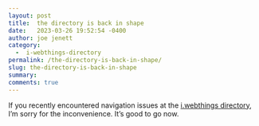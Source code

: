 ```yaml
---
layout: post
title:  the directory is back in shape
date:   2023-03-26 19:52:54 -0400
author: joe jenett
category:
  -  i-webthings-directory
permalink: /the-directory-is-back-in-shape/
slug: the-directory-is-back-in-shape
summary: 
comments: true
---
```

If you recently encountered navigation issues at the <a href="https://directory.joejenett.com/">i.webthings directory</a>, I’m sorry for the inconvenience. It’s good to go now. 

<a href="https://brid.gy/publish/mastodon"></a>